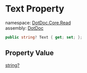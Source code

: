 ﻿# Text Property

namespace: [DotDoc\.Core\.Read](../../DotDoc.Core.Read.md)<br />
assembly: [DotDoc](../../../DotDoc.md)



```csharp
public string? Text { get; set; };
```

## Property Value

[string?](https://docs.microsoft.com/dotnet/api/System.String)

